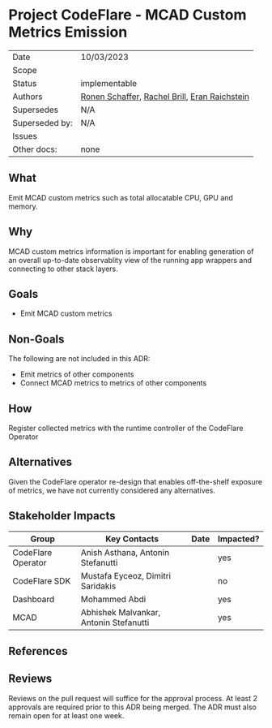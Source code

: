 # Project CodeFlare - MCAD Custom Metrics Emission


|                |                                                                                   |
| -------------- | --------------------------------------------------------------------------------- |
| Date           | 10/03/2023                                                                        |
| Scope          |                                                                                   |
| Status         | implementable                                                                     |
| Authors        | [Ronen Schaffer](@ronensc), [Rachel Brill](@rachelt44), [Eran Raichstein](@eranra)|
| Supersedes     | N/A                                                                               |
| Superseded by: | N/A                                                                               |
| Issues         |                                                                                   |
| Other docs:    | none                                                                              |

## What

Emit MCAD custom metrics such as total allocatable CPU, GPU and memory.

## Why

MCAD custom metrics information is important for enabling generation of an overall up-to-date observablity view of the running app wrappers and connecting to other stack layers.

## Goals

* Emit MCAD custom metrics 

## Non-Goals

The following are not included in this ADR:
* Emit metrics of other components
* Connect MCAD metrics to metrics of other components

## How

Register collected metrics with the runtime controller of the CodeFlare Operator


## Alternatives

Given the CodeFlare operator re-design that enables off-the-shelf exposure of metrics, we have not currently considered any alternatives.


## Stakeholder Impacts

| Group                  | Key Contacts                          | Date | Impacted? |
| ---------------------- | --------------------------------------| ---- | --------- |
| CodeFlare Operator     | Anish Asthana, Antonin Stefanutti     |      | yes       |
| CodeFlare SDK          | Mustafa Eyceoz, Dimitri Saridakis     |      | no        |
| Dashboard              | Mohammed Abdi                         |      | yes       |
| MCAD                   | Abhishek Malvankar, Antonin Stefanutti|      | yes       |


## References



## Reviews

Reviews on the pull request will suffice for the approval process. At least 2 approvals are required prior to this ADR being merged. The ADR must also remain open for at least one week.
